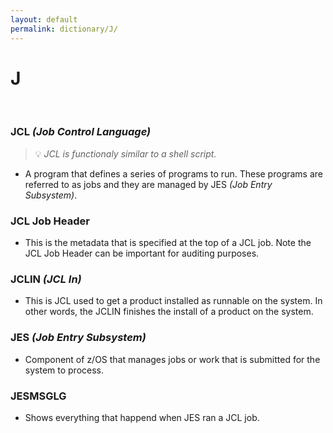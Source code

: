 ```yaml
---
layout: default
permalink: dictionary/J/
---
```


# J

&nbsp;

### JCL *(Job Control Language)*
> 💡 _JCL is functionaly similar to a shell script._

* A program that defines a series of programs to run. These programs are referred to as jobs and they are managed by JES *(Job Entry Subsystem)*.

### JCL Job Header
* This is the metadata that is specified at the top of a JCL job. Note the JCL Job Header can be important for auditing purposes.

### JCLIN *(JCL In)*
* This is JCL used to get a product installed as runnable on the system. In other words, the JCLIN finishes the install of a product on the system.

### JES *(Job Entry Subsystem)*
* Component of z/OS that manages jobs or work that is submitted for the system to process.

### JESMSGLG
* Shows everything that happend when JES ran a JCL job.